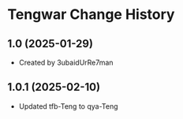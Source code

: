 Tengwar Change History
====================

1.0 (2025-01-29)
----------------
* Created by 3ubaidUrRe7man

1.0.1 (2025-02-10)
----------------
* Updated tfb-Teng to qya-Teng
